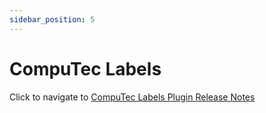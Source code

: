 ```yaml
---
sidebar_position: 5
---
```


# CompuTec Labels

Click to navigate to [CompuTec Labels Plugin Release Notes](/docs/labels/releases/release-notes#computec-labels-plugin--325091)